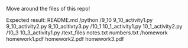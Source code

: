 Move around the files of this repo!

Expected result:
README.md
/python
  /9_10
    9_10_activity1.py
    9_10_activity2.py
    9_10_acitivty3.py
  /10_1
    10_1_activity1.py
    10_1_activity2.py
  /10_3
    10_3_activity1.py
/text_files
  notes.txt
  numbers.txt
/homework
  homework1.pdf
  homework2.pdf
  homework3.pdf
